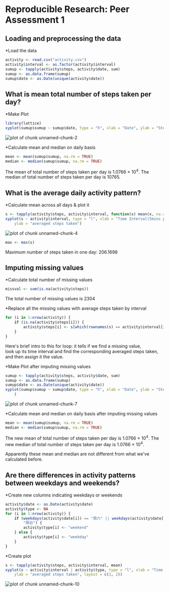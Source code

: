 # Reproducible Research: Peer Assessment 1


## Loading and preprocessing the data
*Load the data

```r
activity <- read.csv("activity.csv")
activity$interval <- as.factor(activity$interval)
sumup <- tapply(activity$steps, activity$date, sum)
sumup <- as.data.frame(sumup)
sumup$date <- as.Date(unique(activity$date))
```



## What is mean total number of steps taken per day?

*Make Plot

```r
library(lattice)
xyplot(sumup$sumup ~ sumup$date, type = "h", xlab = "Date", ylab = "Steps Per Day")
```

![plot of chunk unnamed-chunk-2](figure/unnamed-chunk-2.png) 


*Calculate mean and median on daily basis

```r
mean <- mean(sumup$sumup, na.rm = TRUE)
median <- median(sumup$sumup, na.rm = TRUE)
```

The mean of total number of steps taken per day is 1.0766 &times; 10<sup>4</sup>.
The median of total number of steps taken per day is 10765.

## What is the average daily activity pattern?

*Calculate mean across all days & plot it

```r
s <- tapply(activity$steps, activity$interval, function(x) mean(x, na.rm = TRUE))
xyplot(s ~ activity$interval, type = "l", xlab = "Time Interval(5mins per tick)", 
    ylab = "averaged steps taken")
```

![plot of chunk unnamed-chunk-4](figure/unnamed-chunk-4.png) 

```r
max <- max(s)
```


Maximum number of steps taken in one day: 206.1698

## Imputing missing values
*Calculate total number of missing values

```r
missval <- sum(is.na(activity$steps))
```

The total number of missing values is 2304

*Replace all the missing values with average steps taken by interval

```r
for (i in 1:nrow(activity)) {
    if (is.na(activity$steps[i])) {
        activity$steps[i] <- s[which(rownames(s) == activity$interval[i])]
    }
}
```

Here's brief intro to this for loop: it tells if we find a missing value,  
look up its time interval and find the corresponding averaged steps taken,  
and then assign it the value.  

*Make Plot after imputing missing values

```r
sumup <- tapply(activity$steps, activity$date, sum)
sumup <- as.data.frame(sumup)
sumup$date <- as.Date(unique(activity$date))
xyplot(sumup$sumup ~ sumup$date, type = "h", xlab = "Date", ylab = "Steps Per Day", 
    )
```

![plot of chunk unnamed-chunk-7](figure/unnamed-chunk-7.png) 


*Calculate mean and median on daily basis after imputing missing values

```r
mean <- mean(sumup$sumup, na.rm = TRUE)
median <- median(sumup$sumup, na.rm = TRUE)
```

The new mean of total number of steps taken per day is 1.0766 &times; 10<sup>4</sup>.
The new median of total number of steps taken per day is 1.0766 &times; 10<sup>4</sup>.

Apparently these mean and median are not different from what we've calculated before.

## Are there differences in activity patterns between weekdays and weekends?
*Create new columns indicating weekdays or weekends

```r
activity$date <- as.Date(activity$date)
activity$type <- NA
for (i in 1:nrow(activity)) {
    if (weekdays(activity$date[i]) == "周六" || weekdays(activity$date[i]) == 
        "周日") {
        activity$type[i] <- "weekend"
    } else {
        activity$type[i] <- "weekday"
    }
}
```


*Create plot

```r
s <- tapply(activity$steps, activity$interval, mean)
xyplot(s ~ activity$interval | activity$type, type = "l", xlab = "Time Interval(5mins per tick)", 
    ylab = "averaged steps taken", layout = c(1, 2))
```

![plot of chunk unnamed-chunk-10](figure/unnamed-chunk-10.png) 




